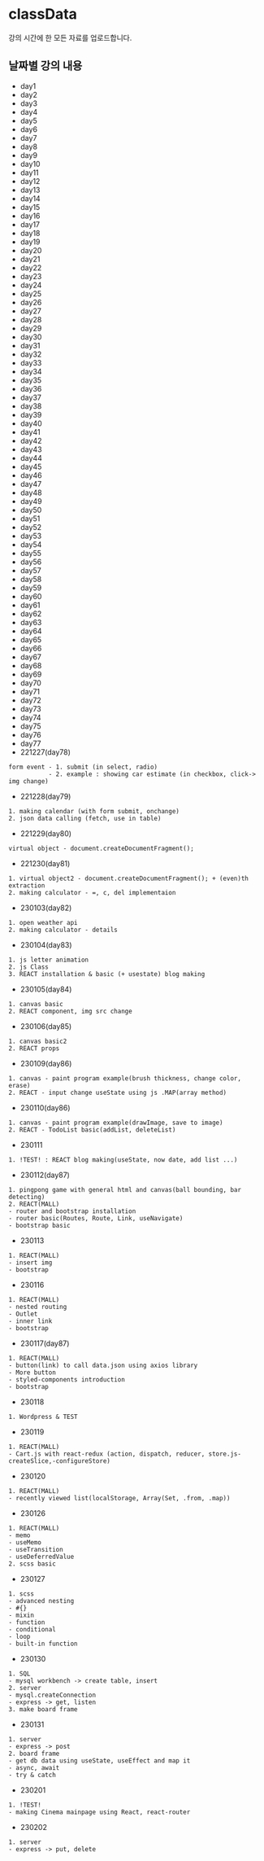 # classData
강의 시간에 한 모든 자료를 업로드합니다.

## 날짜별 강의 내용
* day1
* day2
* day3
* day4
* day5
* day6
* day7
* day8
* day9
* day10
* day11
* day12
* day13
* day14
* day15
* day16
* day17
* day18
* day19
* day20
* day21
* day22
* day23
* day24
* day25
* day26
* day27
* day28
* day29
* day30
* day31
* day32
* day33
* day34
* day35
* day36
* day37
* day38
* day39
* day40
* day41
* day42
* day43
* day44
* day45
* day46
* day47
* day48
* day49
* day50
* day51
* day52
* day53
* day54
* day55
* day56
* day57
* day58
* day59
* day60
* day61
* day62
* day63
* day64
* day65
* day66
* day67
* day68
* day69
* day70
* day71
* day72
* day73
* day74
* day75
* day76
* day77
* 221227(day78)
```
form event - 1. submit (in select, radio)
           - 2. example : showing car estimate (in checkbox, click-> img change)
```
* 221228(day79)
```
1. making calendar (with form submit, onchange)
2. json data calling (fetch, use in table)
```
* 221229(day80)
```
virtual object - document.createDocumentFragment();
```
* 221230(day81)
```
1. virtual object2 - document.createDocumentFragment(); + (even)th extraction
2. making calculator - =, c, del implementaion
```
* 230103(day82)
```
1. open weather api
2. making calculator - details
```
* 230104(day83)
```
1. js letter animation
2. js Class
3. REACT installation & basic (+ usestate) blog making
```
* 230105(day84)
```
1. canvas basic
2. REACT component, img src change
```
* 230106(day85)
```
1. canvas basic2
2. REACT props
```
* 230109(day86)
```
1. canvas - paint program example(brush thickness, change color, erase)
2. REACT - input change useState using js .MAP(array method)
```
* 230110(day86)
```
1. canvas - paint program example(drawImage, save to image)
2. REACT - TodoList basic(addList, deleteList)
```
* 230111
```
1. !TEST! : REACT blog making(useState, now date, add list ...)
```
* 230112(day87)
```
1. pingpong game with general html and canvas(ball bounding, bar detecting)
2. REACT(MALL)
- router and bootstrap installation
- router basic(Routes, Route, Link, useNavigate)
- bootstrap basic
```
* 230113
```
1. REACT(MALL)
- insert img
- bootstrap
```
* 230116
```
1. REACT(MALL)
- nested routing
- Outlet
- inner link
- bootstrap
```
* 230117(day87)
```
1. REACT(MALL)
- button(link) to call data.json using axios library
- More button
- styled-components introduction
- bootstrap
```
* 230118
```
1. Wordpress & TEST
```
* 230119
```
1. REACT(MALL)
- Cart.js with react-redux (action, dispatch, reducer, store.js-createSlice,-configureStore)
```
* 230120
```
1. REACT(MALL)
- recently viewed list(localStorage, Array(Set, .from, .map))
```
* 230126
```
1. REACT(MALL)
- memo
- useMemo
- useTransition
- useDeferredValue
2. scss basic
```
* 230127
```
1. scss
- advanced nesting
- #{}
- mixin
- function
- conditional
- loop
- built-in function
```
* 230130
```
1. SQL
- mysql workbench -> create table, insert
2. server
- mysql.createConnection
- express -> get, listen
3. make board frame
```
* 230131
```
1. server
- express -> post
2. board frame
- get db data using useState, useEffect and map it
- async, await
- try & catch
```
* 230201
```
1. !TEST!
- making Cinema mainpage using React, react-router
```
* 230202
```
1. server
- express -> put, delete
```
